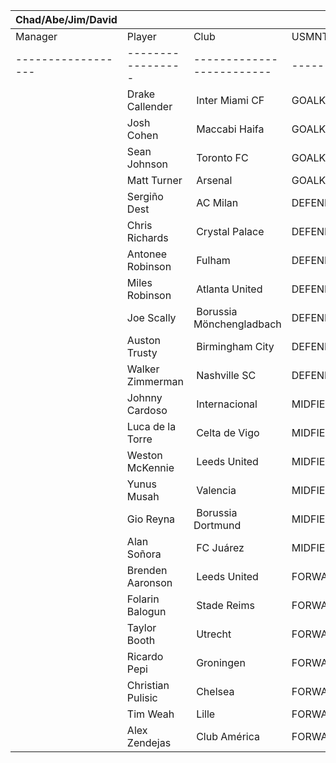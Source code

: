 | Chad/Abe/Jim/David |                   |                           |            |
| ------------------ | ----------------- | ------------------------- | ---------- |
| Manager            | Player            | Club                      | USMNT      |
| ------------------ | ----------------- | ------------------------- | ---------- |
|                    | Drake Callender   |  Inter Miami CF           | GOALKEEPER |
|                    | Josh Cohen        |  Maccabi Haifa            | GOALKEEPER |
|                    | Sean Johnson      |  Toronto FC               | GOALKEEPER |
|                    | Matt Turner       |  Arsenal                  | GOALKEEPER |
|                    | Sergiño Dest      |  AC Milan                 | DEFENDER   |
|                    | Chris Richards    |  Crystal Palace           | DEFENDER   |
|                    | Antonee Robinson  |  Fulham                   | DEFENDER   |
|                    | Miles Robinson    |  Atlanta United           | DEFENDER   |
|                    | Joe Scally        |  Borussia Mönchengladbach | DEFENDER   |
|                    | Auston Trusty     |  Birmingham City          | DEFENDER   |
|                    | Walker Zimmerman  |  Nashville SC             | DEFENDER   |
|                    | Johnny Cardoso    |  Internacional            | MIDFIELDER |
|                    | Luca de la Torre  |  Celta de Vigo            | MIDFIELDER |
|                    | Weston McKennie   |  Leeds United             | MIDFIELDER |
|                    | Yunus Musah       |  Valencia                 | MIDFIELDER |
|                    | Gio Reyna         |  Borussia Dortmund        | MIDFIELDER |
|                    | Alan Soñora       |  FC Juárez                | MIDFIELDER |
|                    | Brenden Aaronson  |  Leeds United             | FORWARD    |
|                    | Folarin Balogun   |  Stade Reims              | FORWARD    |
|                    | Taylor Booth      |  Utrecht                  | FORWARD    |
|                    | Ricardo Pepi      |  Groningen                | FORWARD    |
|                    | Christian Pulisic |  Chelsea                  | FORWARD    |
|                    | Tim Weah          |  Lille                    | FORWARD    |
|                    | Alex Zendejas     |  Club América             | FORWARD    |
